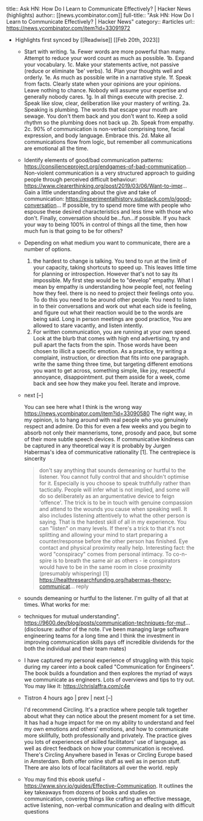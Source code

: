 title:: Ask HN: How Do I Learn to Communicate Effectively? | Hacker News (highlights)
author:: [[news.ycombinator.com]]
full-title:: "Ask HN: How Do I Learn to Communicate Effectively? | Hacker News"
category:: #articles
url:: https://news.ycombinator.com/item?id=33091972

- Highlights first synced by [[Readwise]] [[Feb 20th, 2023]]
	- Start with writing.
	  1a. Fewer words are more powerful than many. Attempt to reduce your word count as much as possible.
	  1b. Expand your vocabulary.
	  1c. Make your statements active, not passive (reduce or eliminate 'be' verbs).
	  1d. Plan your thoughts well and orderly.
	  1e. As much as possible write in a narrative style.
	  1f. Speak from facts. Clearly state when your opinions are your opinions. Leave nothing to chance. Nobody will assume your expertise and generally nobody cares.
	  1g. In all things execute with precise.
	  2. Speak like slow, clear, deliberation like your mastery of writing.
	  2a. Speaking is plumbing. The words that escape your mouth are sewage. You don't them back and you don't want to. Keep a solid rhythm so the plumbing does not back up.
	  2b. Speak from empathy.
	  2c. 90% of communication is non-verbal comprising tone, facial expression, and body language. Embrace this.
	  2d. Make all communications flow from logic, but remember all communications are emotional all the time.
	- Identify elements of good/bad communication patterns: https://consilienceproject.org/endgames-of-bad-communication...
	  Non-violent communication is a very structured approach to guiding people through perceived difficult behaviour: https://www.clearerthinking.org/post/2019/03/06/Want-to-impr...
	  Gain a little understanding about the give and take of communication: https://experimentalhistory.substack.com/p/good-conversation...
	  If possible, try to spend more time with people who espouse these desired characteristics and less time with those who don't.
	  Finally, conversation should be...fun...if possible. If you hack your way to being 100% in control of things all the time, then how much fun is that going to be for others?
	- Depending on what medium you want to communicate, there are a number of options.
	  1) the hardest to change is talking. You tend to run at the limit of your capacity, taking shortcuts to speed up. This leaves little time for planning or introspection. However that's not to say its impossible. My first step would be to "develop" empathy.
	  What I mean by empathy is understanding how people feel, not feeling how they feel. there is no need to project their feelings onto you. To do this you need to be around other people. You need to listen in to their conversations and work out what each side is feeling, and figure out what their reaction would be to the words are being said.
	  Long in person meetings are good practice, You are allowed to stare vacantly, and listen intently.
	  2) For written communication, you are running at your own speed. Look at the blurb that comes with high end advertising, try and pull apart the facts from the spin. Those words have been chosen to illicit a specific emotion.
	  As a practice, try writing a complaint, instruction, or direction that fits into one paragraph. write the same thing three time, but targeting different emotions you want to get across, something simple, like joy, respectful annoyance, disappointment. put them asside for a week, come back and see how they make you feel.
	  Iterate and improve.
	- next [–]
	  
	  You can see here what I think is the wrong way
	  https://news.ycombinator.com/item?id=33090580
	  The right way, in my opinion, is to hang around with real people who you genuinely respect and admire. Do this for even a few weeks and you begin to absorb not only their mannerisms, tone, prosody and pace, but some of their more subtle speech devices.
	  If communicative kindness can be captured in any theoretical way it is probably by Jurgen Habermas's idea of communicative rationality [1].
	  The centrepiece is sincerity
	  > don't say anything that sounds demeaning or hurtful to the listener.
	  You cannot fully control that and shouldn't optimise for it. Especially is you choose to speak truthfully rather than tactically. People will infer what is not implied, and some will do so deliberately as an argumentative device to feign 'offence'.
	  The trick is to be in touch with genuine compassion and attend to the wounds you cause when speaking well.
	  > It also includes listening attentively to what the other person is saying.
	  That is the hardest skill of all in my experience. You can "listen" on many levels. If there's a trick to that it's not splitting and allowing your mind to start preparing a counter/response before the other person has finished. Eye contact and physical proximity really help.
	  Interesting fact: the word "conspiracy" comes from personal intimacy. To co-n-spire is to breath the same air as others - ie conspirators would have to be in the same room in close proximity (presumably whispering)
	  [1] https://healthresearchfunding.org/habermas-theory-communicat...
	  reply
	- sounds demeaning or hurtful to the listener.
	  I'm guilty of all that at times. What works for me:
	- techniques for mutual understanding". https://9600.dev/blog/posts/communication-techniques-for-mut...
	  (disclosure: author of the note. I've been managing large software engineering teams for a long time and I think the investment in improving communication skills pays off incredible dividends for the both the individual and their team mates)
	- I have captured my personal experience of struggling with this topic during my career into a book called "Communication for Engineers". The book builds a foundation and then explores the myriad of ways we communicate as engineers. Lots of overviews and tips to try out. You may like it: https://chrislaffra.com/c4e
	- Tistron 4 hours ago | prev | next [–]
	  
	  I'd recommend Circling. It's a practice where people talk together about what they can notice about the present moment for a set time. It has had a huge impact for me on my ability to understand and feel my own emotions and others' emotions, and how to communicate more skillfully, both professionally and privately. The practice gives you lots of experiences of skilled facilitators' use of language, as well as direct feedback on how your communication is received.
	  There's Circling Anywhere based in Texas or Circling Europe based in Amsterdam. Both offer online stuff as well as in person stuff. There are also lots of local facilitators all over the world.
	  reply
	- You may find this ebook useful - https://www.sivv.io/guides/Effective-Communication. It outlines the key takeaways from dozens of books and studies on communication, covering things like crafting an effective message, active listening, non-verbal communication and dealing with difficult questions